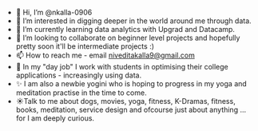 - 👋 Hi, I’m @nkalla-0906
- 👀 I’m interested in digging deeper in the world around me through data. 
- 🌱 I’m currently learning data analytics with Upgrad and Datacamp.
- 💞️ I’m looking to collaborate on beginner level projects and hopefully pretty soon it'll be intermediate projects :)
- 📫 How to reach me - email niveditakalla9@gmail.com
- 🌻 In my "day job" I work with students in optimising their college applications - increasingly using data.
- ✨ I am also a newbie yogini who is hoping to progress in my yoga and meditation practise in the time to come. 
- ☀️Talk to me about dogs, movies, yoga, fitness, K-Dramas, fitness, books, meditation, service design and ofcourse just about anything ... for I am deeply curious. 


<!---
nkalla-0906/nkalla-0906 is a ✨ special ✨ repository because its `README.md` (this file) appears on your GitHub profile.
You can click the Preview link to take a look at your changes.
--->
